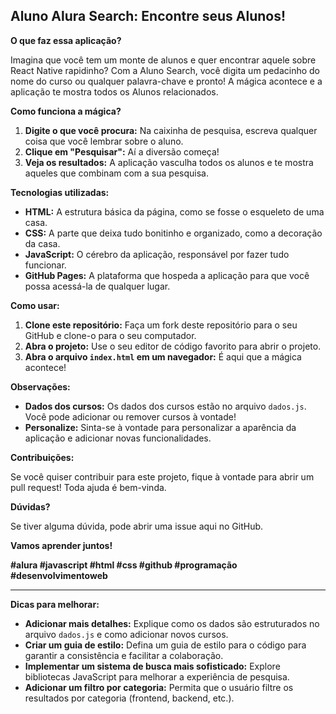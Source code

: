 ## Aluno Alura Search: Encontre seus Alunos! 

**O que faz essa aplicação?**

Imagina que você tem um monte de alunos e quer encontrar aquele sobre React Native rapidinho? Com a Aluno Search, você digita um pedacinho do nome do curso ou qualquer palavra-chave e pronto! A mágica acontece e a aplicação te mostra todos os Alunos relacionados. 

**Como funciona a mágica?**

1. **Digite o que você procura:** Na caixinha de pesquisa, escreva qualquer coisa que você lembrar sobre o aluno.
2. **Clique em "Pesquisar":** Aí a diversão começa!
3. **Veja os resultados:** A aplicação vasculha todos os alunos e te mostra aqueles que combinam com a sua pesquisa.

**Tecnologias utilizadas:**

* **HTML:** A estrutura básica da página, como se fosse o esqueleto de uma casa.
* **CSS:** A parte que deixa tudo bonitinho e organizado, como a decoração da casa.
* **JavaScript:** O cérebro da aplicação, responsável por fazer tudo funcionar.
* **GitHub Pages:** A plataforma que hospeda a aplicação para que você possa acessá-la de qualquer lugar.

**Como usar:**

1. **Clone este repositório:** Faça um fork deste repositório para o seu GitHub e clone-o para o seu computador.
2. **Abra o projeto:** Use o seu editor de código favorito para abrir o projeto.
3. **Abra o arquivo `index.html` em um navegador:** É aqui que a mágica acontece!

**Observações:**

* **Dados dos cursos:** Os dados dos cursos estão no arquivo `dados.js`. Você pode adicionar ou remover cursos à vontade!
* **Personalize:** Sinta-se à vontade para personalizar a aparência da aplicação e adicionar novas funcionalidades.

**Contribuições:**

Se você quiser contribuir para este projeto, fique à vontade para abrir um pull request! Toda ajuda é bem-vinda.

**Dúvidas?**

Se tiver alguma dúvida, pode abrir uma issue aqui no GitHub.

**Vamos aprender juntos!** 

**#alura #javascript #html #css #github #programação #desenvolvimentoweb**

---

**Dicas para melhorar:**

* **Adicionar mais detalhes:** Explique como os dados são estruturados no arquivo `dados.js` e como adicionar novos cursos.
* **Criar um guia de estilo:** Defina um guia de estilo para o código para garantir a consistência e facilitar a colaboração.
* **Implementar um sistema de busca mais sofisticado:** Explore bibliotecas JavaScript para melhorar a experiência de pesquisa.
* **Adicionar um filtro por categoria:** Permita que o usuário filtre os resultados por categoria (frontend, backend, etc.).
